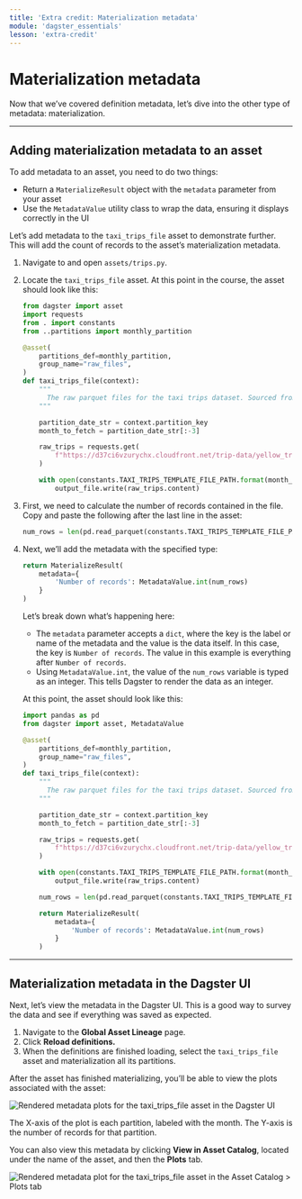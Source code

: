 ```yaml
---
title: 'Extra credit: Materialization metadata'
module: 'dagster_essentials'
lesson: 'extra-credit'
---
```


# Materialization metadata

Now that we’ve covered definition metadata, let’s dive into the other type of metadata: materialization.

---

## Adding materialization metadata to an asset

To add metadata to an asset, you need to do two things:

- Return a `MaterializeResult` object with the `metadata` parameter from your asset
- Use the `MetadataValue` utility class to wrap the data, ensuring it displays correctly in the UI

Let’s add metadata to the `taxi_trips_file` asset to demonstrate further. This will add the count of records to the asset’s materialization metadata.

1. Navigate to and open `assets/trips.py`.

2. Locate the `taxi_trips_file` asset. At this point in the course, the asset should look like this:

   ```python
   from dagster import asset
   import requests
   from . import constants
   from ..partitions import monthly_partition

   @asset(
       partitions_def=monthly_partition,
       group_name="raw_files",
   )
   def taxi_trips_file(context):
       """
         The raw parquet files for the taxi trips dataset. Sourced from the NYC Open Data portal.
       """

       partition_date_str = context.partition_key
       month_to_fetch = partition_date_str[:-3]

       raw_trips = requests.get(
           f"https://d37ci6vzurychx.cloudfront.net/trip-data/yellow_tripdata_{month_to_fetch}.parquet"
       )

       with open(constants.TAXI_TRIPS_TEMPLATE_FILE_PATH.format(month_to_fetch), "wb") as output_file:
           output_file.write(raw_trips.content)
   ```

3. First, we need to calculate the number of records contained in the file. Copy and paste the following after the last line in the asset:

   ```python
   num_rows = len(pd.read_parquet(constants.TAXI_TRIPS_TEMPLATE_FILE_PATH.format(month_to_fetch)))
   ```

4. Next, we’ll add the metadata with the specified type:

   ```python
   return MaterializeResult(
       metadata={
           'Number of records': MetadataValue.int(num_rows)
       }
   )
   ```

   Let’s break down what’s happening here:

   - The `metadata` parameter accepts a `dict`, where the key is the label or name of the metadata and the value is the data itself. In this case, the key is `Number of records`. The value in this example is everything after `Number of records`.
   - Using `MetadataValue.int`, the value of the `num_rows` variable is typed as an integer. This tells Dagster to render the data as an integer.

   At this point, the asset should look like this:

   ```python
   import pandas as pd
   from dagster import asset, MetadataValue

   @asset(
       partitions_def=monthly_partition,
       group_name="raw_files",
   )
   def taxi_trips_file(context):
       """
         The raw parquet files for the taxi trips dataset. Sourced from the NYC Open Data portal.
       """

       partition_date_str = context.partition_key
       month_to_fetch = partition_date_str[:-3]

       raw_trips = requests.get(
           f"https://d37ci6vzurychx.cloudfront.net/trip-data/yellow_tripdata_{month_to_fetch}.parquet"
       )

       with open(constants.TAXI_TRIPS_TEMPLATE_FILE_PATH.format(month_to_fetch), "wb") as output_file:
           output_file.write(raw_trips.content)

       num_rows = len(pd.read_parquet(constants.TAXI_TRIPS_TEMPLATE_FILE_PATH.format(month_to_fetch)))

       return MaterializeResult(
           metadata={
               'Number of records': MetadataValue.int(num_rows)
           }
       )
   ```

---

## Materialization metadata in the Dagster UI

Next, let’s view the metadata in the Dagster UI. This is a good way to survey the data and see if everything was saved as expected.

1. Navigate to the **Global Asset Lineage** page.
2. Click **Reload definitions.**
3. When the definitions are finished loading, select the `taxi_trips_file` asset and materialization all its partitions.

After the asset has finished materializing, you’ll be able to view the plots associated with the asset:

![Rendered metadata plots for the taxi_trips_file asset in the Dagster UI](/images/dagster-essentials/extra-credit/ui-rendered-metadata-plots.png)

The X-axis of the plot is each partition, labeled with the month. The Y-axis is the number of records for that partition.

You can also view this metadata by clicking **View in Asset Catalog**, located under the name of the asset, and then the **Plots** tab.

![Rendered metadata plot for the taxi_trips_file asset in the Asset Catalog > Plots tab](/images/dagster-essentials/extra-credit/ui-plots-tab.png)
